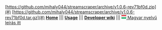 [https://github.com/mihaly044/streamscraper/archive/v1.0.6-rev71bf0d.zip](#) [https://github.com/mihaly044/streamscraper/archive/v1.0.6-rev71bf0d.tar.gz](#)
[**Home**](/index.html) ||| [**Usage**](usage.html) ||| [**Developer wiki**](/wiki) ||| [![hu_HU](icons/hu.png) Magyar nyelvű leírás itt](hu/)